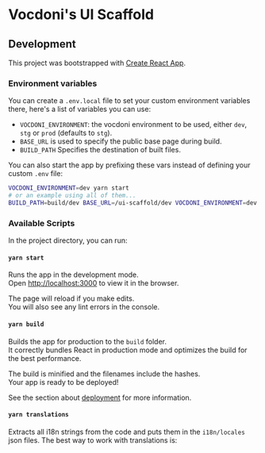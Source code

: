 # Vocdoni's UI Scaffold

## Development

This project was bootstrapped with
[Create React App](https://github.com/facebook/create-react-app).

### Environment variables

You can create a `.env.local` file to set your custom environment variables
there, here's a list of variables you can use:

- `VOCDONI_ENVIRONMENT`: the vocdoni environment to be used, either
  `dev`, `stg` or `prod` (defaults to `stg`).
- `BASE_URL` is used to specify the public base page during build.
- `BUILD_PATH` Specifies the destination of built files.

You can also start the app by prefixing these vars instead of defining your
custom `.env` file:

```bash
VOCDONI_ENVIRONMENT=dev yarn start
# or an example using all of them...
BUILD_PATH=build/dev BASE_URL=/ui-scaffold/dev VOCDONI_ENVIRONMENT=dev yarn build
```

### Available Scripts

In the project directory, you can run:

#### `yarn start`

Runs the app in the development mode.<br /> Open
[http://localhost:3000](http://localhost:3000) to view it in the browser.

The page will reload if you make edits.<br /> You will also see any lint errors
in the console.

#### `yarn build`

Builds the app for production to the `build` folder.<br /> It correctly bundles
React in production mode and optimizes the build for the best performance.

The build is minified and the filenames include the hashes.<br /> Your app is
ready to be deployed!

See the section about
[deployment](https://facebook.github.io/create-react-app/docs/deployment) for
more information.

#### `yarn translations`

Extracts all i18n strings from the code and puts them in the `i18n/locales` json
files. The best way to work with translations is:
